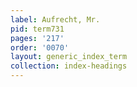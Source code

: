 ```yaml
---
label: Aufrecht, Mr.
pid: term731
pages: '217'
order: '0070'
layout: generic_index_term
collection: index-headings
---
```


